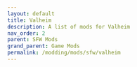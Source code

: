 ```yaml
---
layout: default
title: Valheim
description: A list of mods for Valheim
nav_order: 2
parent: SFW Mods
grand_parent: Game Mods
permalink: /modding/mods/sfw/valheim
---
```


<!-- 
{: .note }
> {: .opaque }
> 
>
> 
-->
